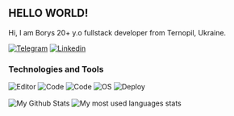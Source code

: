 ## HELLO WORLD!

Hi, I am Borys 20+ y.o fullstack developer from Ternopil, Ukraine.

[![Telegram](https://img.shields.io/badge/Telegram-super_pussychka-7F00FF?style=flat-square&logo=Telegram&logoColor=yellow)](https://telegram.me/super_pussychka)
[![Linkedin](https://img.shields.io/badge/LinkedIn-Borys%20Lypa-7F00FF?style=flat-square&logo=LinkedIn&logoColor=yellow)](https://www.linkedin.com/in/borys-lypa-1b8645153/)

### Technologies and Tools

![Editor](https://img.shields.io/badge/Editor-VS%20Code-7F00FF?style=flat-square&logo=visual-studio-code&logoColor=yellow)
![Code](https://img.shields.io/badge/Code-Python-7F00FF?style=flat-square&logo=Python&logoColor=yellow)
![Code](https://img.shields.io/badge/Code-JavaScript-7F00FF?style=flat-square&logo=JavaScript&logoColor=yellow)
![OS](https://img.shields.io/badge/OS-Linux-7F00FF?style=flat-square&logo=Linux&logoColor=yellow)
![Deploy](https://img.shields.io/badge/Deploy-Docker-7F00FF?style=flat-square&logo=Docker&logoColor=yellow)

<div>
<img align="center" src="https://github-readme-stats.vercel.app/api?username=Fastik-SUPERKRAN&hide=stars&count_private=true&show_icons=true&theme=shades-of-purple" alt="My Github Stats">
<img align="center" src="https://github-readme-stats.vercel.app/api/top-langs/?username=Fastik-SUPERKRAN&layout=compact&theme=shades-of-purple" alt="My most used languages stats">
</div>

